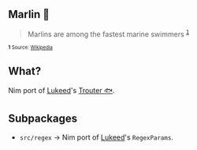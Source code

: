 Marlin 🦈
---

> Marlins are among the fastest marine swimmers <sup >[` 1 `](#footnote)</sup>

<sub id="footnote"><sup> **1**  Source: [Wikipedia](https://en.wikipedia.org/wiki/Marlin) </sup></sub>

What?
---

Nim port of [Lukeed](https://github.com/lukeed)'s [Trouter 🐟](https://github.com/lukeed/regexparam).


Subpackages
---
-  `src/regex`   →   Nim port of [Lukeed](https://github.com/lukeed)'s `RegexParams`.
